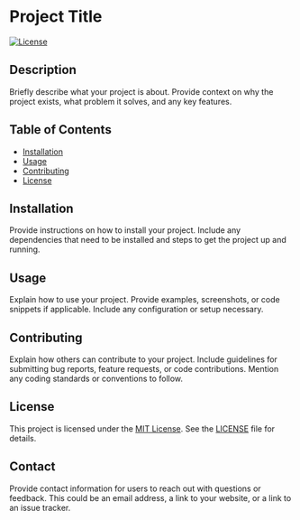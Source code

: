 # Project Title

[![License](https://img.shields.io/badge/License-MIT-blue.svg)](https://opensource.org/licenses/MIT)

## Description

Briefly describe what your project is about. Provide context on why the project exists, what problem it solves, and any key features.

## Table of Contents

- [Installation](#installation)
- [Usage](#usage)
- [Contributing](#contributing)
- [License](#license)

## Installation

Provide instructions on how to install your project. Include any dependencies that need to be installed and steps to get the project up and running.

## Usage

Explain how to use your project. Provide examples, screenshots, or code snippets if applicable. Include any configuration or setup necessary.

## Contributing

Explain how others can contribute to your project. Include guidelines for submitting bug reports, feature requests, or code contributions. Mention any coding standards or conventions to follow.

## License

This project is licensed under the [MIT License](https://opensource.org/licenses/MIT). See the [LICENSE](LICENSE) file for details.

## Contact

Provide contact information for users to reach out with questions or feedback. This could be an email address, a link to your website, or a link to an issue tracker.

